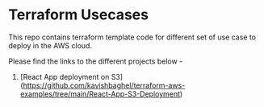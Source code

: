 # Terraform Usecases

This repo contains terraform template code for different set of use case to deploy in the AWS cloud. 

Please find the links to the different projects below -

1. [React App deployment on S3] (https://github.com/kavishbaghel/terraform-aws-examples/tree/main/React-App-S3-Deployment)